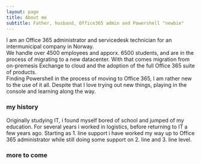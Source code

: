 ```yaml
---
layout: page
title: About me
subtitle: Father, husband, Office365 admin and Powershell "newbie"
---
```


I am an Office 365 administrator and servicedesk technician for an intermunicipal company in Norway.  
We handle over 4500 employees and apporx. 6500 students, and are in the process of migrating to a new datacenter. With that comes migration from on-premesis Exchange to cloud and the adoption of the full Office 365 suite of products.  
Finding Powershell in the process of moving to Office 365, I am rather new to the use of it all. Despite that I love trying out new things, playing in the console and learning along the way.  

### my history

<div class="fa fa-graduation-cap">Originally studying IT, i found myself bored of school and jumped of my education.
For several years i worked in logistics, before returning to IT a few years ago.
Starting as 1. line support i have worked my way up to Office 365 administrator while still doing some support on 2. line and 3. line level.</div>

### more to come
